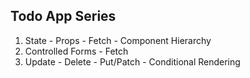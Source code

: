 ## Todo App Series 

1. State - Props - Fetch - Component Hierarchy
2. Controlled Forms - Fetch 
3. Update - Delete - Put/Patch - Conditional Rendering
